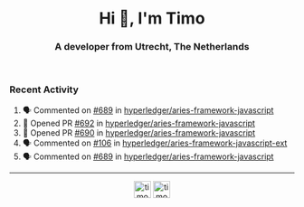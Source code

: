 <h1 align="center">Hi 👋, I'm Timo</h1>
<h3 align="center">A developer from Utrecht, The Netherlands</h3>
<br/>
<!-- https://github.com/rahuldkjain/github-profile-readme-generator --!>

<!--  <p align="left"><img src="https://github-readme-stats.vercel.app/api?username=timoglastra&show_icons=true&count_private=true&" alt="timoglastra" /></p> --!>

<!--
Github language stats
<p align="left"><img src="https://github-readme-stats.vercel.app/api/top-langs/?username=timoglastra&layout=compact" alt="timoglastra" /><p>
-->

<!-- Codestats language stats -->
<!-- <p align="left"><img src="https://codestats-readme.vercel.app/api/top-langs/?username=timoglastra&layout=compact&language_count=12" alt="timoglastra" /><p>    --!>
  
<h3>Recent Activity</h3>

<!--START_SECTION:activity-->
1. 🗣 Commented on [#689](https://github.com/hyperledger/aries-framework-javascript/issues/689) in [hyperledger/aries-framework-javascript](https://github.com/hyperledger/aries-framework-javascript)
2. 💪 Opened PR [#692](https://github.com/hyperledger/aries-framework-javascript/pull/692) in [hyperledger/aries-framework-javascript](https://github.com/hyperledger/aries-framework-javascript)
3. 💪 Opened PR [#690](https://github.com/hyperledger/aries-framework-javascript/pull/690) in [hyperledger/aries-framework-javascript](https://github.com/hyperledger/aries-framework-javascript)
4. 🗣 Commented on [#106](https://github.com/hyperledger/aries-framework-javascript-ext/issues/106) in [hyperledger/aries-framework-javascript-ext](https://github.com/hyperledger/aries-framework-javascript-ext)
5. 🗣 Commented on [#689](https://github.com/hyperledger/aries-framework-javascript/issues/689) in [hyperledger/aries-framework-javascript](https://github.com/hyperledger/aries-framework-javascript)
<!--END_SECTION:activity-->

---

<p align="center">
<a href="https://twitter.com/timoglastra" target="blank"><img align="center" src="https://cdn.jsdelivr.net/npm/simple-icons@3.0.1/icons/twitter.svg" alt="timoglastra" height="30" width="30" /></a>
<a href="https://linkedin.com/in/timoglastra" target="blank"><img align="center" src="https://cdn.jsdelivr.net/npm/simple-icons@3.0.1/icons/linkedin.svg" alt="timoglastra" height="30" width="30" /></a>
</p>



